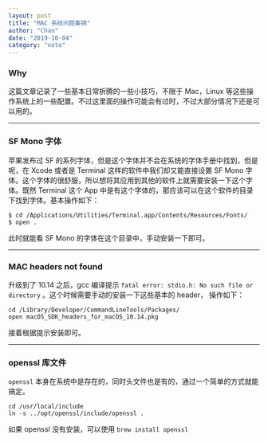 ```yaml
---
layout: post
title: "MAC 系统问题集锦"
author: "Chan"
date: "2019-10-04"
category: "note"
---
```


### Why

这篇文章记录了一些基本日常折腾的一些小技巧，不限于 Mac，Linux 等这些操作系统上的一些配置。不过这里面的操作可能会有过时，不过大部分情况下还是可以用的。

---

### SF Mono 字体

苹果发布过 SF 的系列字体，但是这个字体并不会在系统的字体手册中找到，但是呢，在 Xcode 或者是 Terminal 这样的软件中我们却又能直接设置 SF Mono 字体。这个字体的很舒服，所以想将其应用到其他的软件上就需要安装一下这个字体。既然 Terminal 这个 App 中是有这个字体的，那应该可以在这个软件的目录下找到字体。基本操作如下：

```shell
$ cd /Applications/Utilities/Terminal.app/Contents/Resources/Fonts/
$ open .
```

此时就能看 SF Mono 的字体在这个目录中，手动安装一下即可。

---

### MAC headers not found

升级到了 10.14 之后，gcc 编译提示  `fatal error: stdio.h: No such file or directory`  。这个时候需要手动的安装一下这些基本的 header， 操作如下：

```
cd /Library/Developer/CommandLineTools/Packages/
open macOS_SDK_headers_for_macOS_10.14.pkg
```

接着根据提示安装即可。

---

### openssl 库文件

`openssl` 本身在系统中是存在的，同时头文件也是有的，通过一个简单的方式就能搞定。

```
cd /usr/local/include 
ln -s ../opt/openssl/include/openssl .
```

如果 openssl 没有安装，可以使用 `brew install openssl`